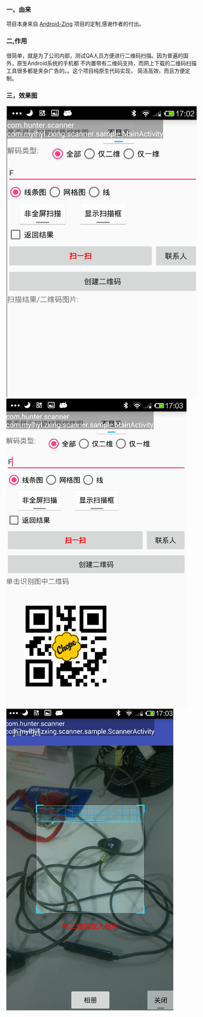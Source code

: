 ### 一、由来

项目本身来自 [Android-Zing](https://github.com/mylhyl/Android-Zxing) 项目的定制,感谢作者的付出。


### 二,作用
 
很简单，就是为了公司内部，测试QA人员方便进行二维码扫描。因为普遍的国外，原生Android系统的手机都
不内置带有二维码支持，而网上下载的二维码扫描工具很多都是夹杂广告的。。这个项目纯原生代码实现，
简洁高效，而且方便定制。

### 三，效果图

<img src="./captures/Scanner0.png">
<img src="./captures/Scanner1.png">
<img src="./captures/Scanner2.png">
